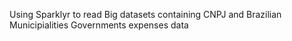 Using Sparklyr to read Big datasets containing CNPJ and Brazilian Municipialities Governments expenses data
